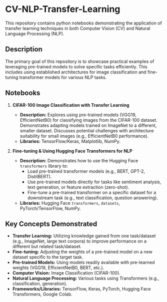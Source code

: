 # CV-NLP-Transfer-Learning

This repository contains python notebooks demonstrating the application of transfer learning techniques in both Computer Vision (CV) and Natural Language Processing (NLP).

## Description

The primary goal of this repository is to showcase practical examples of leveraging pre-trained models to solve specific tasks efficiently. This includes using established architectures for image classification and fine-tuning transformer models for various NLP tasks.

## Notebooks

1.  **CIFAR-100 Image Classification with Transfer Learning**
    * **Description:** Explores using pre-trained models (VGG19, EfficientNetB0) for classifying images from the CIFAR-100 dataset. Demonstrates adapting models trained on ImageNet to a different, smaller dataset. Discusses potential challenges with architecture suitability for small images (e.g., EfficientNetB0 performance).
    * **Libraries:** TensorFlow/Keras, Matplotlib, NumPy.

2.  **Fine-tuning & Using Hugging Face Transformers for NLP**
    * **Description:** Demonstrates how to use the Hugging Face `transformers` library to:
        * Load pre-trained transformer models (e.g., BERT, GPT-2, DistilBERT).
        * Use pre-trained models directly for tasks like sentiment analysis, text generation, or feature extraction (zero-shot).
        * Fine-tune a pre-trained transformer on a specific dataset for a downstream task (e.g., text classification, question answering).
    * **Libraries:** Hugging Face `transformers`, `datasets`, PyTorch/TensorFlow, NumPy.

## Key Concepts Demonstrated

* **Transfer Learning:** Utilizing knowledge gained from one task/dataset (e.g., ImageNet, large text corpora) to improve performance on a different but related task/dataset.
* **Fine-tuning:** Adjusting the weights of a pre-trained model on a new dataset specific to the target task.
* **Pre-trained Models:** Using models readily available with pre-learned weights (VGG19, EfficientNetB0, BERT, etc.).
* **Computer Vision:** Image Classification (CIFAR-100).
* **Natural Language Processing:** Various tasks using Transformers (e.g., classification, generation).
* **Frameworks/Libraries:** TensorFlow, Keras, PyTorch, Hugging Face Transformers, Google Colab.
